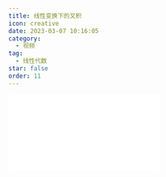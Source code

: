 ```yaml
---
title: 线性变换下的叉积
icon: creative
date: 2023-03-07 10:16:05
category:
  - 视频
tag:
  - 线性代数
star: false
order: 11
---
```



<div class="video-container">
  <iframe src="//player.bilibili.com/player.html?aid=483115509&bvid=BV1bT411e7Cv&cid=1058244836&page=11" scrolling="no" border="0" frameborder="no" framespacing="0" allowfullscreen="true"> </iframe>
</div>
